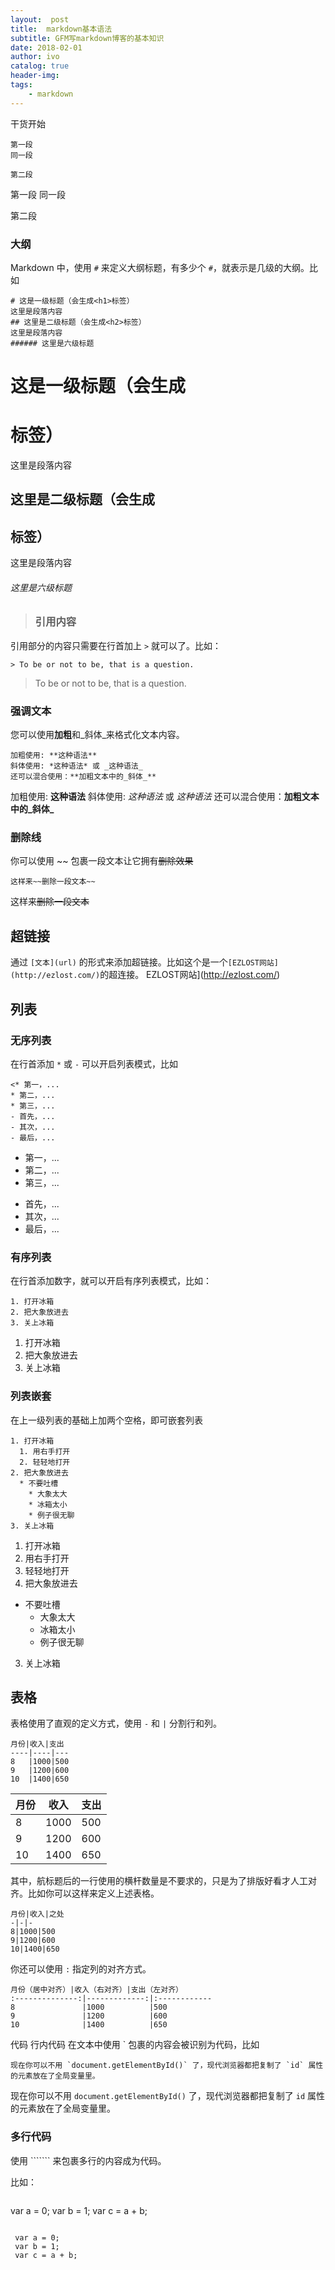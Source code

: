 ```yaml
---
layout:  post
title:  markdown基本语法
subtitle: GFM写markdown博客的基本知识
date: 2018-02-01
author: ivo
catalog: true
header-img:
tags:
    - markdown
---
```

干货开始
```
第一段
同一段

第二段
```
第一段
同一段

第二段
### 大纲

Markdown 中，使用 `#` 来定义大纲标题，有多少个 `#`，就表示是几级的大纲。比如

```
# 这是一级标题（会生成<h1>标签）
这里是段落内容
## 这里是二级标题（会生成<h2>标签）
这里是段落内容
###### 这里是六级标题
```
# 这是一级标题（会生成<h1>标签）
这里是段落内容
## 这里是二级标题（会生成<h2>标签）
这里是段落内容
###### 这里是六级标题

>### 引用内容

引用部分的内容只需要在行首加上 `>` 就可以了。比如：

```
> To be or not to be, that is a question.
```
> To be or not to be, that is a question.
### 强调文本

您可以使用**加粗**和_斜体_来格式化文本内容。
```
加粗使用: **这种语法**
斜体使用: *这种语法* 或 _这种语法_
还可以混合使用：**加粗文本中的_斜体_**
```
加粗使用: **这种语法**
斜体使用: *这种语法* 或 _这种语法_
还可以混合使用：**加粗文本中的_斜体_**

### 删除线

你可以使用 ~~ 包裹一段文本让它拥有~~删除效果~~
```
这样来~~删除一段文本~~
```
这样来~~删除一段文本~~
## 超链接

通过 `[文本](url)` 的形式来添加超链接。比如这个是一个`[EZLOST网站](http://ezlost.com/)`的超连接。
EZLOST网站](http://ezlost.com/)

## 列表

### 无序列表

在行首添加 `*` 或 `-` 可以开启列表模式，比如
```
<* 第一，...
* 第二，...
* 第三，...
- 首先，...
- 其次，...
- 最后，...
```
* 第一，...
* 第二，...
* 第三，...
- 首先，...
- 其次，...
- 最后，...

### 有序列表

在行首添加数字，就可以开启有序列表模式，比如：
```
1. 打开冰箱
2. 把大象放进去
3. 关上冰箱
```
1. 打开冰箱
2. 把大象放进去
3. 关上冰箱
### 列表嵌套

在上一级列表的基础上加两个空格，即可嵌套列表
```
1. 打开冰箱
  1. 用右手打开
  2. 轻轻地打开
2. 把大象放进去
  * 不要吐槽
    * 大象太大
    * 冰箱太小
    * 例子很无聊
3. 关上冰箱
```
1. 打开冰箱
  1. 用右手打开
  2. 轻轻地打开
2. 把大象放进去
  * 不要吐槽
    * 大象太大
    * 冰箱太小
    * 例子很无聊
3. 关上冰箱

## 表格

表格使用了直观的定义方式，使用 `-` 和 `|` 分割行和列。
```
月份|收入|支出
----|----|---
8   |1000|500
9   |1200|600
10  |1400|650
```
月份|收入|支出
----|----|---
8   |1000|500
9   |1200|600
10  |1400|650
其中，航标题后的一行使用的横杆数量是不要求的，只是为了排版好看才人工对齐。比如你可以这样来定义上述表格。
```
月份|收入|之处
-|-|-
8|1000|500
9|1200|600
10|1400|650
```
你还可以使用 `:` 指定列的对齐方式。
```
月份（居中对齐）|收入（右对齐）|支出（左对齐）
:--------------:|-------------:|:------------
8               |1000          |500
9               |1200          |600
10              |1400          |650
```
代码
行内代码
在文本中使用 ` 包裹的内容会被识别为代码，比如
```
现在你可以不用 `document.getElementById()` 了，现代浏览器都把复制了 `id` 属性的元素放在了全局变量里。
```
现在你可以不用 `document.getElementById()` 了，现代浏览器都把复制了 `id` 属性的元素放在了全局变量里。

### 多行代码

使用 ``````` 来包裹多行的内容成为代码。

比如：
```
```
 var a = 0;
 var b = 1;
 var c = a + b;
 ```
```
```
 var a = 0;
 var b = 1;
 var c = a + b;
 ```

